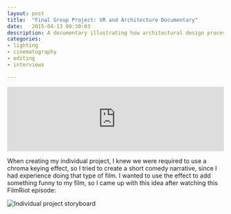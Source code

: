 ```yaml
---
layout: post
title:  "Final Group Project: VR and Architecture Documentary"
date:   2015-04-13 00:30:03
description: A documentary illustrating how architectural design processes can be enhanced by virtual reality.
categories:
- lighting
- cinematography
- editing
- interviews

---
```


<div class="videoWrapper">
  <iframe width="100%" height="auto" src="https://www.youtube.com/embed/HfnLg-IhAuc?rel=0" frameborder="0" allowfullscreen></iframe>
</div>

When creating my individual project, I knew we were required to use a chroma keying effect, so I tried to create a short comedy narrative, since I had experience doing that type of film. I wanted to use the effect to add something funny to my film, so I came up with this idea after watching this FilmRiot episode:

![Individual project storyboard](/iat344-film-blog/assets/img/individual-storyboard.jpg)